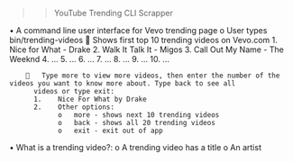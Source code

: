 >> YouTube Trending CLI Scrapper

•	A command line user interface for Vevo trending page
    o	User types bin/trending-videos
        	Shows first top 10 trending videos on Vevo.com
          1.	Nice for What - Drake
          2.	Walk It Talk It - Migos
          3.	Call Out My Name - The Weeknd
          4.	...
          5.	...
          6.	...
          7.	...
          8.	...
          9.	...
          10.	...

        	Type more to view more videos, then enter the number of the videos you want to know more about. Type back to see all   
          videos or type exit:
          1.	Nice For What by Drake
          2.	Other options:
                o	more - shows next 10 trending videos
                o	back - shows all 20 trending videos
                o	exit - exit out of app
•	What is a trending video?:
    o	A trending video has a title
    o An artist
